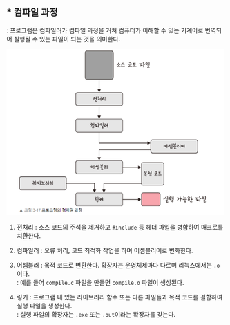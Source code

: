## * 컴파일 과정
: 프로그램은 컴파일러가 컴파일 과정을 거쳐 컴퓨터가 이해할 수 있는 기계어로 번역되어 실행될 수 있는 파일이 되는 것을 의미한다.  

<img src="../image/program_compile.png">

1. 전처리 
: 소스 코드의 주석을 제거하고 `#include` 등 헤더 파일을 병합하여 매크로를 치환한다.  

2. 컴파일러
: 오류 처리, 코드 최적화 작업을 하며 어셈블리어로 변화한다.

3. 어셈블러
: 목적 코드로 변환한다. 확장자는 운영체제마다 다르며 리눅스에서는 `.o`이다.    
: 예를 들어 `compile.c` 파일을 만들면 `compile.o` 파일이 생성된다.  

4. 링커
: 프로그램 내 있는 라이브러리 함수 또는 다른 파일들과 목적 코드를 결합하여 실행 파일을 생성한다.  
: 실행 파일의 확장자는 `.exe` 또는 `.out`이라는 확장자를 갖는다.   


